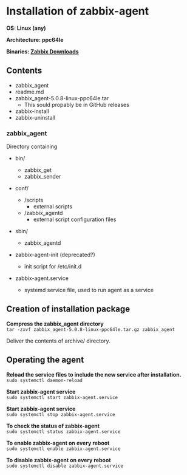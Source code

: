 # Installation of zabbix-agent
**OS: Linux (any)**

**Architecture: ppc64le**

**Binaries: [Zabbix Downloads](https://www.zabbix.com/download_agents?version=5.0+LTS&release=5.0.9&os=Linux&os_version=Any&hardware=ppc64le&encryption=No+encryption&packaging=Archive)**

## Contents
* zabbix_agent
* readme.md
* zabbix_agent-5.0.8-linux-ppc64le.tar
  * This sould propably be in GitHub releases
* zabbix-install
* zabbix-uninstall

### zabbix_agent
Directory containing
* bin/
  * zabbix_get
  * zabbix_sender

* conf/
  * /scripts
    * external scripts
  * /zabbix_agentd
    * external script configuration files

* sbin/
  * zabbix_agentd

* zabbix-agent-init (deprecated?)
  * init script for /etc/init.d

* zabbix-agent.service
  * systemd service file, used to run agent as a service

## Creation of installation package
**Compress the zabbix_agent directory** \
`tar -zxvf zabbix_agent-5.0.8-linux-ppc64le.tar.gz zabbix_agent`

Deliver the contents of archive/ directory.


## Operating the agent
**Reload the service files to include the new service after installation.** \
`sudo systemctl daemon-reload`

**Start zabbix-agent service** \
`sudo systemctl start zabbix-agent.service`

**Start zabbix-agent service** \
`sudo systemctl stop zabbix-agent.service`

**To check the status of zabbix-agent** \
`sudo systemctl status zabbix-agent.service`

**To enable zabbix-agent on every reboot** \
`sudo systemctl enable zabbix-agent.service`

**To disable zabbix-agent on every reboot** \
`sudo systemctl disable zabbix-agent.service`
